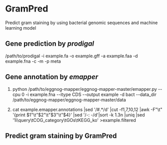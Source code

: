 # GramPred
Predict gram staining by using bacterial genomic sequences and machine learning model

## Gene prediction by _prodigal_
/path/to/prodigal -i example.fa -o example.gff -a example.faa -d example.fna -c -m -p meta

## Gene annotation by _emapper_
1. python /path/to/eggnog-mapper/eggnog-mapper-master/emapper.py --cpu 0 -i example.fna --itype CDS --output example -d bact --data_dir /path/to/eggnog-mapper/eggnog-mapper-master/data

2. cat example.emapper.annotations |sed '/#.*/d' |cut -f1,7,10,12 |awk -F"\t" '{print $1"\t"$2"\t"$3"\t"$4}' |sed '/-: -/d'|sort -k 1.3n |uniq |sed '1i\query\tCOG_category\tGOs\tKEGG_ko' >example.filtered

## Predict gram staining by GramPred
